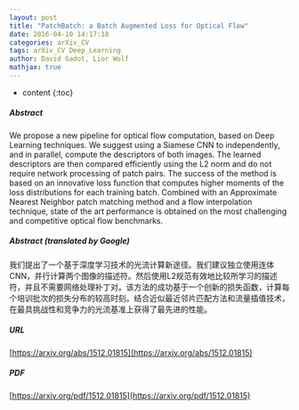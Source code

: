 ```yaml
---
layout: post
title: "PatchBatch: a Batch Augmented Loss for Optical Flow"
date: 2016-04-10 14:17:18
categories: arXiv_CV
tags: arXiv_CV Deep_Learning
author: David Gadot, Lior Wolf
mathjax: true
---
```


* content
{:toc}

##### Abstract
We propose a new pipeline for optical flow computation, based on Deep Learning techniques. We suggest using a Siamese CNN to independently, and in parallel, compute the descriptors of both images. The learned descriptors are then compared efficiently using the L2 norm and do not require network processing of patch pairs. The success of the method is based on an innovative loss function that computes higher moments of the loss distributions for each training batch. Combined with an Approximate Nearest Neighbor patch matching method and a flow interpolation technique, state of the art performance is obtained on the most challenging and competitive optical flow benchmarks.

##### Abstract (translated by Google)
我们提出了一个基于深度学习技术的光流计算新途径。我们建议独立使用连体CNN，并行计算两个图像的描述符。然后使用L2规范有效地比较所学习的描述符，并且不需要网络处理补丁对。该方法的成功基于一个创新的损失函数，计算每个培训批次的损失分布的较高时刻。结合近似最近邻片匹配方法和流量插值技术，在最具挑战性和竞争力的光流基准上获得了最先进的性能。

##### URL
[https://arxiv.org/abs/1512.01815](https://arxiv.org/abs/1512.01815)

##### PDF
[https://arxiv.org/pdf/1512.01815](https://arxiv.org/pdf/1512.01815)

